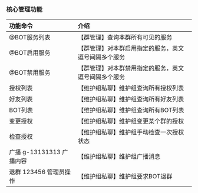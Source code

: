 ### 核心管理功能

| 功能命令               | 介绍                         |
|:-------------------|:---------------------------|
| @BOT服务列表           | 【群管理】查询本群所有可见的服务           |
| @BOT启用服务           | 【群管理】对本群启用指定的服务，英文逗号间隔多个服务 |
| @BOT禁用服务           | 【群管理】对本群禁用指定的服务，英文逗号间隔多个服务 |
| 授权列表               | 【维护组私聊】维护组查询所有授权列表         |
| 好友列表               | 【维护组私聊】维护组查询所有好友列表         |
| BOT列表              | 【维护组私聊】维护组查询所有BOT列表        |
| 变更授权               | 【维护组私聊】维护组变更某个群的授权         |
| 检查授权               | 【维护组私聊】维护组手动检查一次授权状态       |
| 广播 g-13131313 广播内容 | 【维护组私聊】维护组广播消息             |
| 退群 123456 管理员操作    | 【维护组私聊】维护组要求BOT退群          |
